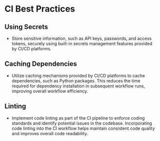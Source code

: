# CI Best Practices

## Using Secrets

- Store sensitive information, such as API keys, passwords, and access tokens,
  securely using built-in secrets management features provided by CI/CD
  platforms.

## Caching Dependencies

- Utilize caching mechanisms provided by CI/CD platforms to cache dependencies,
  such as Python packages. This reduces the time required for dependency
  installation in subsequent workflow runs, improving overall workflow
  efficiency.

## Linting

- Implement code linting as part of the CI pipeline to enforce coding standards
  and identify potential issues in the codebase. Incorporating code linting into
  the CI workflow helps maintain consistent code quality and improves overall
  code readability.
